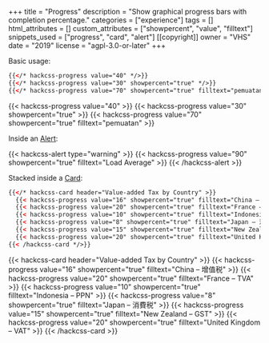 +++
title = "Progress"
description = "Show graphical progress bars with completion percentage."
categories = ["experience"]
tags = []
html_attributes = []
custom_attributes = ["showpercent", "value", "filltext"]
snippets_used = ["progress", "card", "alert"]
[[copyright]]
  owner = "VHS"
  date = "2019"
  license = "agpl-3.0-or-later"
+++

Basic usage:

```html
{{</* hackcss-progress value="40" */>}}
{{</* hackcss-progress value="30" showpercent="true" */>}}
{{</* hackcss-progress value="70" showpercent="true" filltext="pemuatan" */>}}
```

{{< hackcss-progress value="40" >}}
{{< hackcss-progress value="30" showpercent="true" >}}
{{< hackcss-progress value="70" showpercent="true" filltext="pemuatan" >}}

Inside an [Alert](../alert):

{{< hackcss-alert type="warning" >}}
  {{< hackcss-progress value="90" showpercent="true" filltext="Load Average" >}}
{{< /hackcss-alert >}}

Stacked inside a [Card](../card):

```html
{{</* hackcss-card header="Value-added Tax by Country" >}}
  {{< hackcss-progress value="16" showpercent="true" filltext="China – 增值税" >}}
  {{< hackcss-progress value="20" showpercent="true" filltext="France – TVA" >}}
  {{< hackcss-progress value="10" showpercent="true" filltext="Indonesia – PPN" >}}
  {{< hackcss-progress value="8" showpercent="true" filltext="Japan – 消費税" >}}
  {{< hackcss-progress value="15" showpercent="true" filltext="New Zealand – GST" >}}
  {{< hackcss-progress value="20" showpercent="true" filltext="United Kingdom – VAT" >}}
{{< /hackcss-card */>}}
```

{{< hackcss-card header="Value-added Tax by Country" >}}
  {{< hackcss-progress value="16" showpercent="true" filltext="China – 增值税" >}}
  {{< hackcss-progress value="20" showpercent="true" filltext="France – TVA" >}}
  {{< hackcss-progress value="10" showpercent="true" filltext="Indonesia – PPN" >}}
  {{< hackcss-progress value="8" showpercent="true" filltext="Japan – 消費税" >}}
  {{< hackcss-progress value="15" showpercent="true" filltext="New Zealand – GST" >}}
  {{< hackcss-progress value="20" showpercent="true" filltext="United Kingdom – VAT" >}}
{{< /hackcss-card >}}
